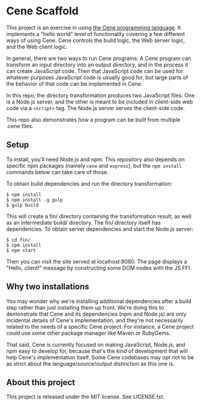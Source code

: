 # Cene Scaffold

This project is an exercise in using [the Cene programming language](https://github.com/era-platform/cene). It implements a "hello world" level of functionality covering a few different ways of using Cene. Cene controls the build logic, the Web server logic, and the Web client logic.

In general, there are two ways to run Cene programs: A Cene program can transform an input directory into an output directory, and in the process it can create JavaScript code. Then that JavaScript code can be used for whatever purposes JavaScript code is usually good for, but large parts of the behavior of that code can be implemented in Cene.

In this repo, the directory transformation produces two JavaScript files: One is a Node.js server, and the other is meant to be included in client-side web code via a `<script>` tag. The Node.js server serves the client-side code.

This repo also demonstrates how a program can be built from multiple .cene files.

## Setup

To install, you'll need Node.js and npm. This repository also depends on specific npm packages (namely `cene` and `express`), but the `npm install` commands below can take care of those.

To obtain build dependencies and run the directory transformation:

```
$ npm install
$ npm install -g gulp
$ gulp build
```

This will create a fin/ directory containing the transformation result, as well as an intermediate build/ directory. The fin/ directory itself has dependencies. To obtain server dependencies and start the Node.js server:

```
$ cd fin/
$ npm install
$ npm start
```

Then you can visit the site served at localhost:8080. The page displays a "Hello, client!" message by constructing some DOM nodes with the JS FFI.

## Why two installations

You may wonder why we're installing additional dependencies after a build step rather than just installing them up front. We're doing this to demonstrate that Cene and its dependencies (npm and Node.js) are only incidental details of Cene's implementation, and they're not necessarily related to the needs of a specific Cene project. For instance, a Cene project could use some other package manager like Maven or RubyGems.

That said, Cene is currently focused on making JavaScript, Node.js, and npm easy to develop for, because that's the kind of development that will help Cene's implementation itself. Some Cene codebases may opt not to be as strict about the language/source/output distinction as this one is.

## About this project

This project is released under the MIT license. See LICENSE.txt.

